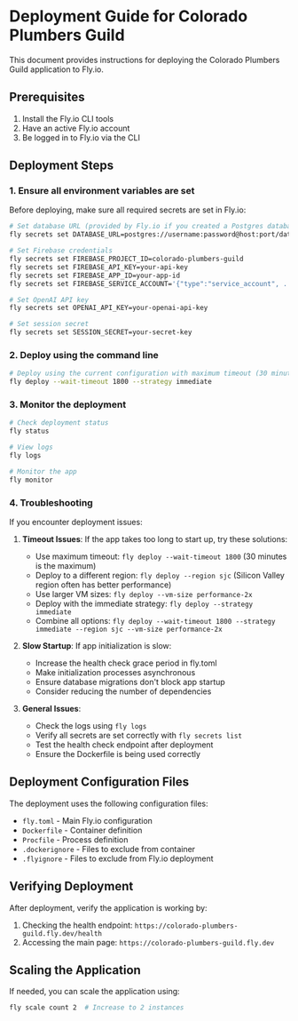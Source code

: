 # Deployment Guide for Colorado Plumbers Guild

This document provides instructions for deploying the Colorado Plumbers Guild application to Fly.io.

## Prerequisites

1. Install the Fly.io CLI tools
2. Have an active Fly.io account
3. Be logged in to Fly.io via the CLI

## Deployment Steps

### 1. Ensure all environment variables are set

Before deploying, make sure all required secrets are set in Fly.io:

```bash
# Set database URL (provided by Fly.io if you created a Postgres database through them)
fly secrets set DATABASE_URL=postgres://username:password@host:port/database

# Set Firebase credentials
fly secrets set FIREBASE_PROJECT_ID=colorado-plumbers-guild
fly secrets set FIREBASE_API_KEY=your-api-key
fly secrets set FIREBASE_APP_ID=your-app-id
fly secrets set FIREBASE_SERVICE_ACCOUNT='{"type":"service_account", ...}'

# Set OpenAI API key
fly secrets set OPENAI_API_KEY=your-openai-api-key

# Set session secret
fly secrets set SESSION_SECRET=your-secret-key
```

### 2. Deploy using the command line

```bash
# Deploy using the current configuration with maximum timeout (30 minutes)
fly deploy --wait-timeout 1800 --strategy immediate
```

### 3. Monitor the deployment

```bash
# Check deployment status
fly status

# View logs
fly logs

# Monitor the app
fly monitor
```

### 4. Troubleshooting

If you encounter deployment issues:

1. **Timeout Issues**: If the app takes too long to start up, try these solutions:
   - Use maximum timeout: `fly deploy --wait-timeout 1800` (30 minutes is the maximum)
   - Deploy to a different region: `fly deploy --region sjc` (Silicon Valley region often has better performance)
   - Use larger VM sizes: `fly deploy --vm-size performance-2x`
   - Deploy with the immediate strategy: `fly deploy --strategy immediate`
   - Combine all options: `fly deploy --wait-timeout 1800 --strategy immediate --region sjc --vm-size performance-2x`

2. **Slow Startup**: If app initialization is slow:
   - Increase the health check grace period in fly.toml
   - Make initialization processes asynchronous
   - Ensure database migrations don't block app startup
   - Consider reducing the number of dependencies

3. **General Issues**:
   - Check the logs using `fly logs`
   - Verify all secrets are set correctly with `fly secrets list`
   - Test the health check endpoint after deployment
   - Ensure the Dockerfile is being used correctly

## Deployment Configuration Files

The deployment uses the following configuration files:

- `fly.toml` - Main Fly.io configuration
- `Dockerfile` - Container definition
- `Procfile` - Process definition
- `.dockerignore` - Files to exclude from container
- `.flyignore` - Files to exclude from Fly.io deployment

## Verifying Deployment

After deployment, verify the application is working by:

1. Checking the health endpoint: `https://colorado-plumbers-guild.fly.dev/health`
2. Accessing the main page: `https://colorado-plumbers-guild.fly.dev`

## Scaling the Application

If needed, you can scale the application using:

```bash
fly scale count 2  # Increase to 2 instances
```
